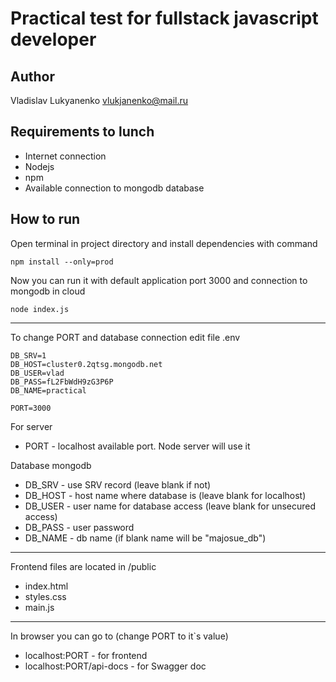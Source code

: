 # Practical test for fullstack javascript developer

## Author
Vladislav Lukyanenko <vlukjanenko@mail.ru>

## Requirements to lunch
- Internet connection
- Nodejs
- npm
- Available connection to mongodb database
## How to run
Open terminal in project directory and install dependencies with command
```
npm install --only=prod
```
Now you can run it with default application port 3000 and connection to mongodb in cloud
```
node index.js
```
___

To change PORT and database connection edit file .env
```
DB_SRV=1
DB_HOST=cluster0.2qtsg.mongodb.net
DB_USER=vlad
DB_PASS=fL2FbWdH9zG3P6P
DB_NAME=practical

PORT=3000
```

For server

- PORT - localhost available port. Node server will use it

Database mongodb

- DB_SRV - use SRV record (leave blank if not)
- DB_HOST - host name where database is (leave blank for localhost)
- DB_USER - user name for database access (leave blank for unsecured access)
- DB_PASS - user password
- DB_NAME - db name (if blank name will be "majosue_db")
___

Frontend files are located in /public
- index.html
- styles.css
- main.js
___

In browser you can go to (change PORT to it`s value)
- localhost:PORT - for frontend
- localhost:PORT/api-docs - for Swagger doc

